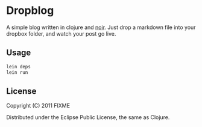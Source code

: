 # Dropblog

A simple blog written in clojure and [noir](http://webnoir.org). Just drop a markdown file into your dropbox folder, and watch your post go live.

## Usage

```bash
lein deps
lein run
```

## License

Copyright (C) 2011 FIXME

Distributed under the Eclipse Public License, the same as Clojure.
